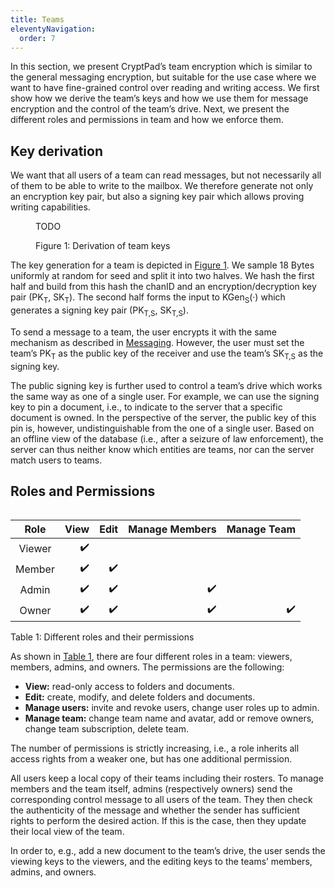 ```yaml
---
title: Teams
eleventyNavigation:
  order: 7
---
```


In this section, we present CryptPad’s team encryption which is similar
to the general messaging encryption, but suitable for the use case where
we want to have fine-grained control over reading and writing access.
We first show how we derive the team’s keys and how we use them for message
encryption and the control of the team’s drive.
Next, we present the different roles and permissions in team and how we enforce
them.

## Key derivation

We want that all users of a team can read messages, but not necessarily
all of them to be able to write to the mailbox. We therefore generate
not only an encryption key pair, but also a signing key pair which
allows proving writing capabilities.

<figure id="fig:team_keys">

TODO

<figcaption>Figure 1: Derivation of team keys</figcaption>
</figure>

The key generation for a team is depicted in <a href="#fig:team_keys"
data-reference-type="ref" data-reference="fig:team_keys">Figure 1</a>.
We sample 18 Bytes uniformly at random for seed and split it into two halves. We
hash the first half and build from this hash the chanID and an
encryption/decryption key pair (PK<sub>T</sub>, SK<sub>T</sub>).
The second half forms the input to KGen<sub>S</sub>(·) which generates a signing
key pair (PK<sub>T,S</sub>, SK<sub>T,S</sub>).

To send a message to a team, the user encrypts it with the same mechanism as
described in [Messaging](../messaging/).
However, the user must set the team’s PK<sub>T</sub> as the public key of the
receiver and use the team’s SK<sub>T,S</sub> as the signing key.

The public signing key is further used to control a team’s drive which
works the same way as one of a single user. For example, we can use the
signing key to pin a document, i.e., to indicate to the server that a
specific document is owned. In the perspective of the server, the public
key of this pin is, however, undistinguishable from the one of a single
user. Based on an offline view of the database (i.e., after a seizure of
law enforcement), the server can thus neither know which entities are
teams, nor can the server match users to teams.

## Roles and Permissions

<table id="tab:roles_and_permissions">

| Role   | View   | Edit   | Manage Members   | Manage Team   |
|:------:|-------:|-------:|-----------------:|--------------:|
| Viewer | ✔️      |        |                  |               |
| Member | ✔️      | ✔️      |                  |               |
| Admin  | ✔️      | ✔️      | ✔️                |               |
| Owner  | ✔️      | ✔️      | ✔️                | ✔️             |

<caption>Table 1: Different roles and their permissions</caption>
</table>

As shown in
<a href="#tab:roles_and_permissions" data-reference-type="ref"
data-reference="tab:roles_and_permissions">Table 1</a>, there are four
different roles in a team: viewers, members, admins, and owners.
The permissions are the following:

- **View:** read-only access to folders and documents.
- **Edit:** create, modify, and delete folders and documents.
- **Manage users:** invite and revoke users, change user roles up to admin.
- **Manage team:** change team name and avatar, add or remove owners, change
	team subscription, delete team.

The number of permissions is strictly increasing, i.e., a role inherits
all access rights from a weaker one, but has one additional permission.

All users keep a local copy of their teams including their rosters. To
manage members and the team itself, admins (respectively owners) send
the corresponding control message to all users of the team. They then
check the authenticity of the message and whether the sender has
sufficient rights to perform the desired action. If this is the case,
then they update their local view of the team.

In order to, e.g., add a new document to the team’s drive, the user
sends the viewing keys to the viewers, and the editing keys to the
teams’ members, admins, and owners.
